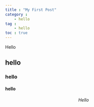 ```yaml
---
title : "My First Post"
category :
    - hello
tag :
    - hello
toc : true
---
```


Hello

## hello

### hello


#### hello


$$Hello$$